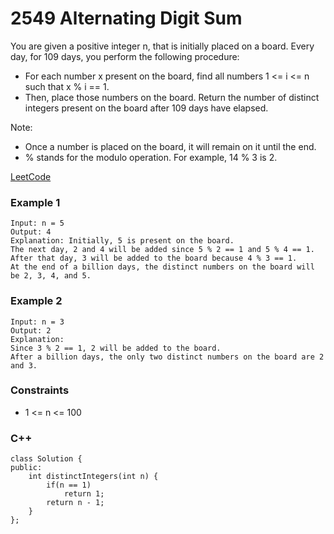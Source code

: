 # 2549 Alternating Digit Sum

You are given a positive integer n, that is initially placed on a board. Every day, for 109 days, you perform the following procedure:

* For each number x present on the board, find all numbers 1 <= i <= n such that x % i == 1.
* Then, place those numbers on the board.
Return the number of distinct integers present on the board after 109 days have elapsed.

Note:

* Once a number is placed on the board, it will remain on it until the end.
* % stands for the modulo operation. For example, 14 % 3 is 2.
 
[LeetCode](https://leetcode.cn/problems/count-distinct-numbers-on-board/)


### Example 1

```
Input: n = 5
Output: 4
Explanation: Initially, 5 is present on the board. 
The next day, 2 and 4 will be added since 5 % 2 == 1 and 5 % 4 == 1. 
After that day, 3 will be added to the board because 4 % 3 == 1. 
At the end of a billion days, the distinct numbers on the board will be 2, 3, 4, and 5. 
```

### Example 2

```
Input: n = 3
Output: 2
Explanation: 
Since 3 % 2 == 1, 2 will be added to the board. 
After a billion days, the only two distinct numbers on the board are 2 and 3. 
```

### Constraints

* 1 <= n <= 100

### C++ 

```
class Solution {
public:
    int distinctIntegers(int n) {
        if(n == 1)
            return 1;
        return n - 1;
    }
};
```